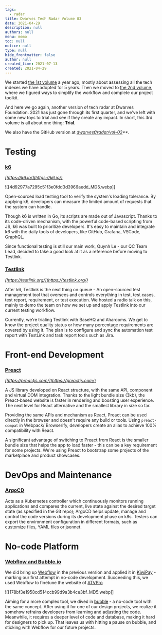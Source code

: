 ```yaml
---
tags: 
  - radar
title: Dwarves Tech Radar Volume 03
date: 2021-04-29
description: null
authors: null
menu: memo
toc: null
notice: null
type: null
hide_frontmatter: false
author: null
created_time: 2021-07-13
created: 2021-04-29
---
```


We started [the 1st volume](https://github.com/dwarvesf/radar/tree/master/vol-01) a year ago, mostly about assessing all the tech indexes we have adopted for 5 years. Then we moved to [the 2nd volume](https://github.com/dwarvesf/radar/tree/master/vol-02), where we figured ways to simplify the workflow and complete our project toolkit.

And here we go again, another version of tech radar at Dwarves Foundation. 2021 has just gone through its first quarter, and we've left with some new toys to trial and see if they create any impact. In short, this 3rd volume is all about one thing: **Trial**.

We also have the GitHub version at *[dwarvesf/radar/vol-03](https://github.com/dwarvesf/radar/tree/master/vol-03)**.*

# Testing

### [k6](https://github.com/dwarvesf/radar/blob/master/vol-03/k6.md)

*[https://k6.io/](https://k6.io/)*

![[4d92977a7295c51f3e0fdd3d3966aedd_MD5.webp]]

Open-sourced load testing tool to verify the system's loading tolerance. By applying k6, developers can measure the limited amount of requests that the system can handle.


Though k6 is written in Go, its scripts are made out of Javascript. Thanks to its code-driven mechanism, with the powerful code-based scripting from JS, k6 was built to prioritize developers. It's easy to maintain and integrate k6 with the daily tools of developers, like GitHub, Grafana, VSCode, GraphQL.

Since functional testing is still our main work, Quynh Le - our QC Team Lead, decided to take a good look at it as a reference before moving to Testlink.

### **[Testlink](https://github.com/dwarvesf/radar/blob/master/vol-03/testlink.md)**

*[https://testlink.org/](https://testlink.org/)*

After k6, Testlink is the next thing on queue - An open-sourced test management tool that oversees and controls everything in test, test cases, test report, requirement, or test execution. We hosted a radio talk on this, mainly to demo the team on how we set up and apply Testlink into our current testing workflow.

Currently, we're trialing Testlink with BaseHQ and Aharooms. We get to know the project quality status or how many percentage requirements are covered by using it. The plan is to configure and sync the automation test report with TestLink and task report tools such as Jira.


# **Front-end Development**

### **[Preact](https://github.com/dwarvesf/radar/blob/master/vol-03/preact.md)**

*[https://preactjs.com/](https://preactjs.com/)*

A JS library developed on React structure, with the same API, component and virtual DOM integration. Thanks to the light bundle size (3kb), the Preact-based website is faster in rendering and boosting user experience. The next level for React alternative and the smallest library in size so far.

Providing the same APIs and mechanism as React, Preact can be used directly in the browser and doesn't require any build or tools. Using `preact-compat` in Webpack/ Browserify, developers create an alias to achieve 100% compatibility with React.

A significant advantage of switching to Preact from React is the smaller bundle size that helps the app to load faster - this can be a key requirement for some projects. We're using Preact to bootstrap some projects of the marketplace and product showcases.

# **DevOps and Maintenance**

### **[ArgoCD](https://github.com/dwarvesf/radar/blob/master/vol-03/argoCD.md)**

Acts as a Kubernetes controller which continuously monitors running applications and compares the current, live state against the desired target state (as specified in the Git repo); ArgoCD helps update, manage and control the code versions during its development phase on k8s. Testers can export the environment configuration in different formats, such as customize files, YAML files or jsonnet.

# **No-code Platform**

### **[Webflow and Bubble.io](https://github.com/dwarvesf/radar/blob/master/vol-03/nocode.md)**

We did bring up [Webflow](https://webflow.com/) in the previous version and applied it in [KiwiPay](https://kiwipay.webflow.io/) - marking our first attempt in no-code development. Succeeding this, we used Webflow to finetune the website of [ATVPro](https://atvpro.webflow.io/)


![[178bf3e1958cd514ccb99d9a3b4ce3bf_MD5.webp]]

Aiming for a more complex tool, we dived in [bubble](https://bubble.io/) - a no-code tool with the same concept. After using it for one of our design projects, we realize it somehow refrains developers from learning and adjusting the code. Meanwhile, it requires a deeper level of code and database, making it hard for designers to pick up. That leaves us with hitting a pause on bubble, and sticking with Webflow for our future projects.

